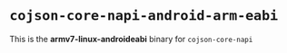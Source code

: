 # `cojson-core-napi-android-arm-eabi`

This is the **armv7-linux-androideabi** binary for `cojson-core-napi`
